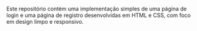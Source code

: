 Este repositório contém uma implementação simples de uma página de login e uma página de registro desenvolvidas em HTML e CSS, com foco em design limpo e responsivo.
